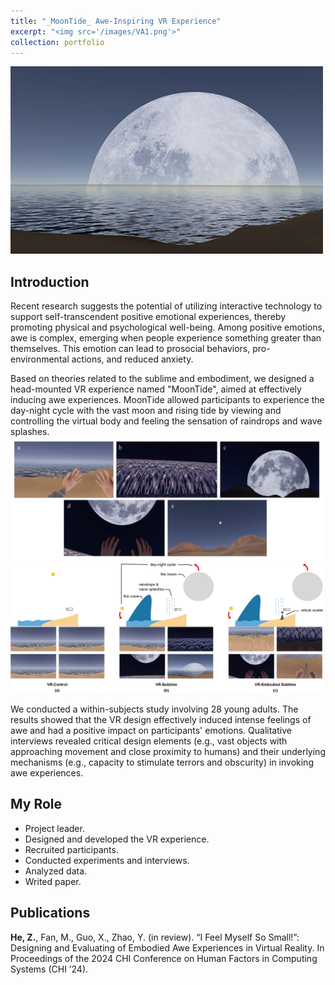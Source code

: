 ```yaml
---
title: "_MoonTide_ Awe-Inspiring VR Experience"
excerpt: "<img src='/images/VA1.png'>"
collection: portfolio
---
```

<img src='/images/VA1.png' width="500px">

## Introduction
Recent research suggests the potential of utilizing interactive technology to support self-transcendent positive emotional experiences, thereby promoting physical and psychological well-being. Among positive emotions, awe is complex, emerging when people experience something greater than themselves. This emotion can lead to prosocial behaviors, pro-environmental actions, and reduced anxiety.

Based on theories related to the sublime and embodiment, we designed a head-mounted VR experience named "MoonTide", aimed at effectively inducing awe experiences. MoonTide allowed participants to experience the day-night cycle with the vast moon and rising tide by viewing and controlling the virtual body and feeling the sensation of raindrops and wave splashes.
<img src='/images/VA4.png' width="500px">
<img src='/images/VA5.png' width="500px">

We conducted a within-subjects study involving 28 young adults. The results showed that  the VR design effectively induced intense feelings of awe and had a positive impact on participants' emotions. Qualitative interviews revealed critical design elements (e.g., vast objects with approaching movement and close proximity to humans) and their underlying mechanisms (e.g., capacity to stimulate terrors and obscurity) in invoking awe experiences.

## My Role
- Project leader.
- Designed and developed the VR experience.
- Recruited participants.
- Conducted experiments and interviews.
- Analyzed data.
- Writed paper.

## Publications
**He, Z.**, Fan, M., Guo, X., Zhao, Y. (in review). “I Feel Myself So Small!”: Designing and Evaluating of Embodied Awe Experiences in Virtual Reality. In Proceedings of the 2024 CHI Conference on Human Factors in Computing Systems (CHI ’24).
